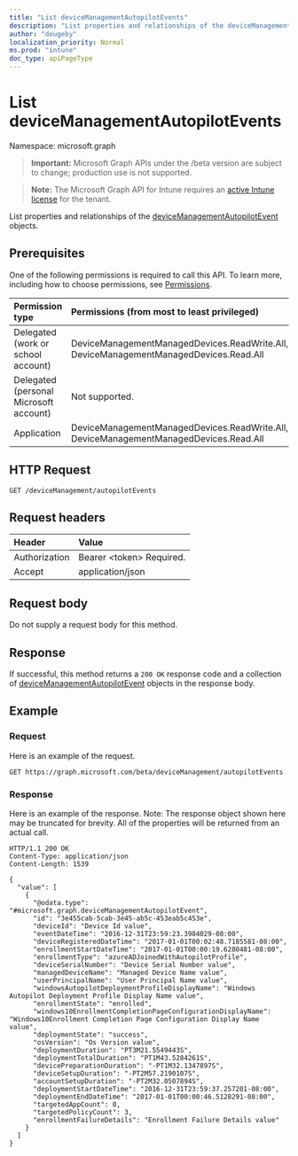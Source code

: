 ```yaml
---
title: "List deviceManagementAutopilotEvents"
description: "List properties and relationships of the deviceManagementAutopilotEvent objects."
author: "dougeby"
localization_priority: Normal
ms.prod: "intune"
doc_type: apiPageType
---
```


# List deviceManagementAutopilotEvents

Namespace: microsoft.graph

> **Important:** Microsoft Graph APIs under the /beta version are subject to change; production use is not supported.

> **Note:** The Microsoft Graph API for Intune requires an [active Intune license](https://go.microsoft.com/fwlink/?linkid=839381) for the tenant.

List properties and relationships of the [deviceManagementAutopilotEvent](../resources/intune-troubleshooting-devicemanagementautopilotevent.md) objects.

## Prerequisites
One of the following permissions is required to call this API. To learn more, including how to choose permissions, see [Permissions](/graph/permissions-reference).

|Permission type|Permissions (from most to least privileged)|
|:---|:---|
|Delegated (work or school account)|DeviceManagementManagedDevices.ReadWrite.All, DeviceManagementManagedDevices.Read.All|
|Delegated (personal Microsoft account)|Not supported.|
|Application|DeviceManagementManagedDevices.ReadWrite.All, DeviceManagementManagedDevices.Read.All|

## HTTP Request
<!-- {
  "blockType": "ignored"
}
-->
``` http
GET /deviceManagement/autopilotEvents
```

## Request headers
|Header|Value|
|:---|:---|
|Authorization|Bearer &lt;token&gt; Required.|
|Accept|application/json|

## Request body
Do not supply a request body for this method.

## Response
If successful, this method returns a `200 OK` response code and a collection of [deviceManagementAutopilotEvent](../resources/intune-troubleshooting-devicemanagementautopilotevent.md) objects in the response body.

## Example

### Request
Here is an example of the request.
``` http
GET https://graph.microsoft.com/beta/deviceManagement/autopilotEvents
```

### Response
Here is an example of the response. Note: The response object shown here may be truncated for brevity. All of the properties will be returned from an actual call.
``` http
HTTP/1.1 200 OK
Content-Type: application/json
Content-Length: 1539

{
  "value": [
    {
      "@odata.type": "#microsoft.graph.deviceManagementAutopilotEvent",
      "id": "3e455cab-5cab-3e45-ab5c-453eab5c453e",
      "deviceId": "Device Id value",
      "eventDateTime": "2016-12-31T23:59:23.3984029-08:00",
      "deviceRegisteredDateTime": "2017-01-01T00:02:48.7185581-08:00",
      "enrollmentStartDateTime": "2017-01-01T00:00:19.6280481-08:00",
      "enrollmentType": "azureADJoinedWithAutopilotProfile",
      "deviceSerialNumber": "Device Serial Number value",
      "managedDeviceName": "Managed Device Name value",
      "userPrincipalName": "User Principal Name value",
      "windowsAutopilotDeploymentProfileDisplayName": "Windows Autopilot Deployment Profile Display Name value",
      "enrollmentState": "enrolled",
      "windows10EnrollmentCompletionPageConfigurationDisplayName": "Windows10Enrollment Completion Page Configuration Display Name value",
      "deploymentState": "success",
      "osVersion": "Os Version value",
      "deploymentDuration": "PT3M21.5549443S",
      "deploymentTotalDuration": "PT1M43.5284261S",
      "devicePreparationDuration": "-PT1M32.1347897S",
      "deviceSetupDuration": "-PT2M57.2190107S",
      "accountSetupDuration": "-PT2M32.0507894S",
      "deploymentStartDateTime": "2016-12-31T23:59:37.257201-08:00",
      "deploymentEndDateTime": "2017-01-01T00:00:46.5128291-08:00",
      "targetedAppCount": 0,
      "targetedPolicyCount": 3,
      "enrollmentFailureDetails": "Enrollment Failure Details value"
    }
  ]
}
```







